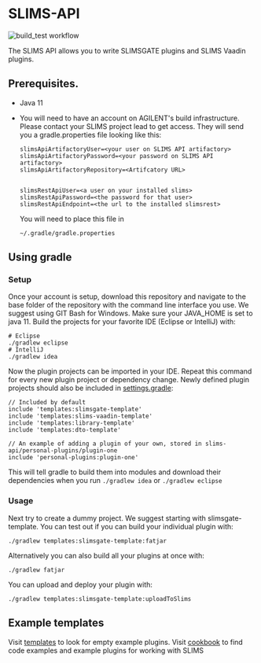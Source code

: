 # SLIMS-API

![build_test workflow](https://github.com/genohm/slims-api/actions/workflows/main.yml/badge.svg?branch=master)

The SLIMS API allows you to write SLIMSGATE plugins and SLIMS Vaadin plugins. 

## Prerequisites.

- Java 11

- You will need to have an account on AGILENT's build infrastructure. 
Please contact your SLIMS project lead to get access. 
They will send you a gradle.properties file looking like this:

    ```
    slimsApiArtifactoryUser=<your user on SLIMS API artifactory>
    slimsApiArtifactoryPassword=<your password on SLIMS API artifactory>
    slimsApiArtifactoryRepository=<Artifcatory URL>
    
    
    slimsRestApiUser=<a user on your installed slims>
    slimsRestApiPassword=<the password for that user>
    slimsRestApiEndpoint=<the url to the installed slimsrest>
    ```
    
    You will need to place this file in 
    
    ```
    ~/.gradle/gradle.properties
    ```

## Using gradle

### Setup

Once your account is setup, download this repository and navigate to the base folder of the repository with the command line interface you use. 
We suggest using GIT Bash for Windows. 
Make sure your JAVA_HOME is set to java 11.
Build the projects for your favorite IDE (Eclipse or IntelliJ) with:

```
# Eclipse
./gradlew eclipse
# IntelliJ
./gradlew idea
```

Now the plugin projects can be imported in your IDE.
Repeat this command for every new plugin project or dependency change.
Newly defined plugin projects should also be included in [settings.gradle](settings.gradle):

```
// Included by default
include 'templates:slimsgate-template'
include 'templates:slims-vaadin-template'
include 'templates:library-template'
include 'templates:dto-template'

// An example of adding a plugin of your own, stored in slims-api/personal-plugins/plugin-one
include 'personal-plugins:plugin-one'
```

This will tell gradle to build them into modules and download their dependencies when you run `./gradlew idea` or `./gradlew eclipse`

### Usage

Next try to create a dummy project. 
We suggest starting with slimsgate-template.
You can test out if you can build your individual plugin with:

```
./gradlew templates:slimsgate-template:fatjar
```

Alternatively you can also build all your plugins at once with:

```
./gradlew fatjar
```

You can upload and deploy your plugin with:

```
./gradlew templates:slimsgate-template:uploadToSlims
```

## Example templates

Visit [templates](templates/) to look for empty example plugins.
Visit [cookbook](cookbook/) to find code examples and example plugins for working with SLIMS
